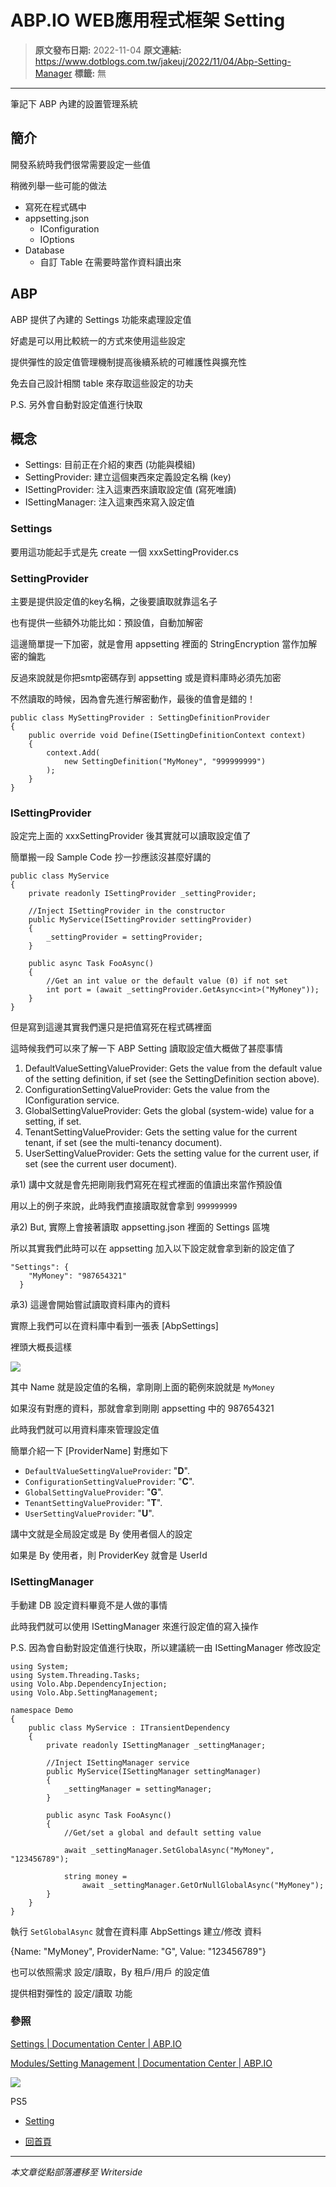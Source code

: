 # ABP.IO WEB應用程式框架 Setting

> **原文發布日期:** 2022-11-04
> **原文連結:** https://www.dotblogs.com.tw/jakeuj/2022/11/04/Abp-Setting-Manager
> **標籤:** 無

---

筆記下 ABP 內建的設置管理系統

## 簡介

開發系統時我們很常需要設定一些值

稍微列舉一些可能的做法

* 寫死在程式碼中
* appsetting.json
  + IConfiguration
  + IOptions<T>
* Database
  + 自訂 Table 在需要時當作資料讀出來

## ABP

ABP 提供了內建的 Settings 功能來處理設定值

好處是可以用比較統一的方式來使用這些設定

提供彈性的設定值管理機制提高後續系統的可維護性與擴充性

免去自己設計相關 table 來存取這些設定的功夫

P.S. 另外會自動對設定值進行快取

## 概念

* Settings: 目前正在介紹的東西 (功能與模組)
* SettingProvider: 建立這個東西來定義設定名稱 (key)
* ISettingProvider: 注入這東西來讀取設定值 (寫死唯讀)
* ISettingManager: 注入這東西來寫入設定值

### Settings

要用這功能起手式是先 create 一個 xxxSettingProvider.cs

### SettingProvider

主要是提供設定值的key名稱，之後要讀取就靠這名子

也有提供一些額外功能比如：預設值，自動加解密

這邊簡單提一下加密，就是會用 appsetting 裡面的 StringEncryption 當作加解密的鑰匙

反過來說就是你把smtp密碼存到 appsetting 或是資料庫時必須先加密

不然讀取的時候，因為會先進行解密動作，最後的值會是錯的！

```
public class MySettingProvider : SettingDefinitionProvider
{
    public override void Define(ISettingDefinitionContext context)
    {
        context.Add(
            new SettingDefinition("MyMoney", "999999999")
        );
    }
}
```

### ISettingProvider

設定完上面的 xxxSettingProvider 後其實就可以讀取設定值了

簡單搬一段 Sample Code 抄一抄應該沒甚麼好講的

```
public class MyService
{
    private readonly ISettingProvider _settingProvider;

    //Inject ISettingProvider in the constructor
    public MyService(ISettingProvider settingProvider)
    {
        _settingProvider = settingProvider;
    }

    public async Task FooAsync()
    {
        //Get an int value or the default value (0) if not set
        int port = (await _settingProvider.GetAsync<int>("MyMoney"));
    }
}

```

但是寫到這邊其實我們還只是把值寫死在程式碼裡面

這時候我們可以來了解一下 ABP Setting 讀取設定值大概做了甚麼事情

1. DefaultValueSettingValueProvider:
   Gets the value from the default value of the setting definition, if set (see the SettingDefinition section above).
2. ConfigurationSettingValueProvider:
   Gets the value from the IConfiguration service.
3. GlobalSettingValueProvider:
   Gets the global (system-wide) value for a setting, if set.
4. TenantSettingValueProvider:
   Gets the setting value for the current tenant, if set (see the multi-tenancy document).
5. UserSettingValueProvider:
   Gets the setting value for the current user, if set (see the current user document).

承1) 講中文就是會先把剛剛我們寫死在程式裡面的值讀出來當作預設值

用以上的例子來說，此時我們直接讀取就會拿到 `999999999`

承2) But, 實際上會接著讀取 appsetting.json 裡面的 Settings 區塊

所以其實我們此時可以在 appsetting 加入以下設定就會拿到新的設定值了

```
"Settings": {
    "MyMoney": "987654321"
  }
```

承3) 這邊會開始嘗試讀取資料庫內的資料

實際上我們可以在資料庫中看到一張表 [AbpSettings]

裡頭大概長這樣

![](https://dotblogsfile.blob.core.windows.net/user/jakeuj/fcfa9927-4627-4bca-a516-bee17968b4db/1667552265.png.png)

其中 Name 就是設定值的名稱，拿剛剛上面的範例來說就是 `MyMoney`

如果沒有對應的資料，那就會拿到剛剛 appsetting 中的 987654321

此時我們就可以用資料庫來管理設定值

簡單介紹一下 [ProviderName] 對應如下

* `DefaultValueSettingValueProvider`: "**D**".
* `ConfigurationSettingValueProvider`: "**C**".
* `GlobalSettingValueProvider`: "**G**".
* `TenantSettingValueProvider`: "**T**".
* `UserSettingValueProvider`: "**U**".

講中文就是全局設定或是 By 使用者個人的設定

如果是 By 使用者，則 ProviderKey 就會是 UserId

### ISettingManager

手動建 DB 設定資料畢竟不是人做的事情

此時我們就可以使用 ISettingManager 來進行設定值的寫入操作

P.S. 因為會自動對設定值進行快取，所以建議統一由 ISettingManager 修改設定

```
using System;
using System.Threading.Tasks;
using Volo.Abp.DependencyInjection;
using Volo.Abp.SettingManagement;

namespace Demo
{
    public class MyService : ITransientDependency
    {
        private readonly ISettingManager _settingManager;

        //Inject ISettingManager service
        public MyService(ISettingManager settingManager)
        {
            _settingManager = settingManager;
        }

        public async Task FooAsync()
        {
            //Get/set a global and default setting value

            await _settingManager.SetGlobalAsync("MyMoney", "123456789");

            string money =
                await _settingManager.GetOrNullGlobalAsync("MyMoney");
        }
    }
}
```

執行 `SetGlobalAsync` 就會在資料庫 AbpSettings 建立/修改 資料

{Name: "MyMoney", ProviderName: "G", Value: "123456789"}

也可以依照需求 設定/讀取，By 租戶/用戶 的設定值

提供相對彈性的 設定/讀取 功能

### 參照

[Settings | Documentation Center | ABP.IO](https://docs.abp.io/en/abp/latest/Settings)

[Modules/Setting Management | Documentation Center | ABP.IO](https://docs.abp.io/en/abp/latest/Modules/Setting-Management)

![](https://card.psnprofiles.com/1/jakeuj.png)

PS5

* [Setting](/jakeuj/Tags?qq=Setting)

* [回首頁](/jakeuj)

---

*本文章從點部落遷移至 Writerside*
